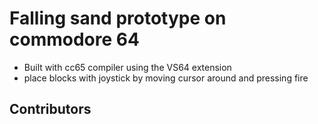 # Falling sand prototype on commodore 64
- Built with cc65 compiler using the VS64 extension
- place blocks with joystick by moving cursor around and pressing fire

## Contributors
<!-- readme: collaborators,contributors,bots/- -start -->
<!-- readme: collaborators,contributors,bots/- -end -->
